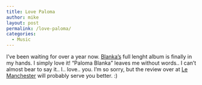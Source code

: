 ```yaml
---
title: Love Paloma
author: mike
layout: post
permalink: /love-paloma/
categories:
  - Music
---
```

I&#8217;ve been waiting for over a year now. <a target="_blank" href="http://www.diapazam.se/blanka">Blanka&#8217;s</a> full lenght album is finally in my hands. I simply love it! &#8220;Paloma Blanka&#8221; leaves me without words.. I can&#8217;t almost bear to say it.. I.. love.. you. I&#8217;m so sorry, but the review over at <a target="_blank" href="http://www.lemanchester.com/recension.asp?id=555&#038;kat=rec">Le Manchester</a> will probably serve you better. :)